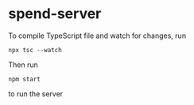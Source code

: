 # spend-server
To compile TypeScript file and watch for changes, run

```
npx tsc --watch
```

Then run

```
npm start
```

to run the server